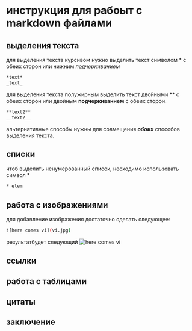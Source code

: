 # инструкция для рабоыт с markdown файлами

## выделения текста
 для выделения текста курсивом нужно выделить текст символом * с обеих сторон или нижним _подчеркиванием_
 ```sh
 *text*
_text_
 ```

 для выделения текста полужирным выделить текст двойными ** с обеих сторон или двойным __подчеркиванием__ с обеих сторон.

 ```sh
 **text2**
 __text2__
 ```

 альтернативные способы нужны для совмещения _**обоих**_ способов выделения текста.

## списки
чтоб выделить ненумерованный список, неоходимо использовать символ *
```sh
* elem
```

## работа с изображениями
для добавление изображения достаточно сделать следующее:
```sh
![here comes vi](vi.jpg)
```
результатбудет следующий
![here comes vi](vi.jpg)

## ссылки

## работа с таблицами

## цитаты

## заключение
